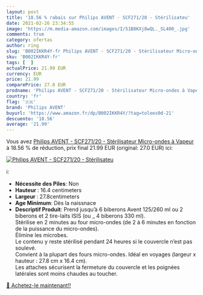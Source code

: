 ```yaml
---
layout: post
title: '18.56 % rabais sur Philips AVENT - SCF271/20 - Stérilisateu'
date: 2021-02-26 23:34:55
image: 'https://m.media-amazon.com/images/I/51B8KXj8wQL._SL400_.jpg'
comments: true
category: ofertas
author: ring
slug: 'B002IKKR4Y-fr Philips AVENT - SCF271/20 - Stérilisateur Micro-ondes à...'
sku: 'B002IKKR4Y-fr'
tags: [  ]
actualPrice: 21.99 EUR
currency: EUR
price: 21.99
comparePrice: 27.0 EUR
prodname: 'Philips AVENT - SCF271/20 - Stérilisateur Micro-ondes à Vapeur'
country: 'fr'
flag: '🇫🇷'
brand: 'Philips AVENT'
buyurl: 'https://www.amazon.fr/dp/B002IKKR4Y/?tag=tolees0d-21'
descuento: '18.56'
average: '21.99'
---
```


Vous avez [Philips AVENT - SCF271/20 - Stérilisateur Micro-ondes à Vapeur](https://www.amazon.fr/dp/B002IKKR4Y/?tag=tolees0d-21)  à  18.56 % de réduction, prix final  21.99 EUR (original: 27.0 EUR) ici:

[![Philips AVENT - SCF271/20 - Stérilisateu](https://m.media-amazon.com/images/I/51B8KXj8wQL._SL400_.jpg)](https://www.amazon.fr/dp/B002IKKR4Y/?tag=tolees0d-21)

ℹ️:

- <b> Nécessite des Piles</b>: Non
- <b> Hauteur </b>: 16.4 centimeters
- <b> Largeur </b>: 27.8centimeters
- <b>Age Minimum</b>: Dès la naissnace
- <b>Descriptif Produit</b>: Prend jusqu’à 6 biberons Avent 125/260 ml ou 2 biberons et 2 tire-laits ISIS (ou _ 4 biberons 330 ml).<br />Stérilise en 2 minutes au four micro-ondes (de 2 à 6 minutes en fonction de la puissance du micro-ondes).<br />Élimine les microbes.<br />Le contenu y reste stérilisé pendant 24 heures si le couvercle n’est pas soulevé.<br />Convient à la plupart des fours micro-ondes. Idéal en voyages (largeur x hauteur : 27.8 cm x 16.4 cm).<br />Les attaches sécurisent la fermeture du couvercle et les poignées latérales sont moins chaudes au toucher.

[🛒 Achetez-le maintenant!!](https://www.amazon.fr/dp/B002IKKR4Y/?tag=tolees0d-21)
